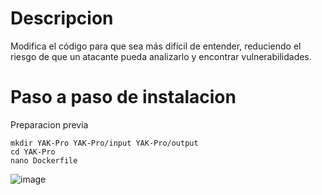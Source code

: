# Descripcion
Modifica el código para que sea más difícil de entender, reduciendo el riesgo de que un atacante pueda analizarlo y encontrar vulnerabilidades.

# Paso a paso de instalacion
Preparacion previa

    mkdir YAK-Pro YAK-Pro/input YAK-Pro/output
    cd YAK-Pro
    nano Dockerfile

![image](https://github.com/user-attachments/assets/dddad212-be41-4ceb-8c96-2cbe23e49afd)

